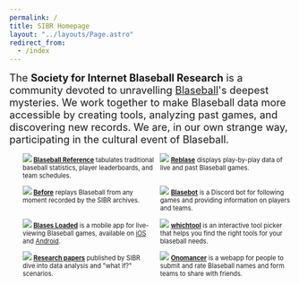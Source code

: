 ```yaml
---
permalink: /
title: SIBR Homepage
layout: "../layouts/Page.astro"
redirect_from:
  - /index
---
```


<span class="mission">The **Society for Internet Blaseball Research** is a community devoted to unravelling [Blaseball](https:/www.blaseball.com)'s deepest mysteries. We work together to make Blaseball data more accessible by creating tools, analyzing past games, and discovering new records. We are, in our own strange way, participating in the cultural event of Blaseball.</span>

* [![](/reference.png)][reference]
  [**Blaseball Reference**][reference] tabulates traditional baseball statistics, player leaderboards, and team schedules.
* [![](/reblase.png)][reblase]
  [**Reblase**][reblase] displays play-by-play data of live and past Blaseball games.
* [![](/before.png)][before]
  [**Before**][before] replays Blaseball from any moment recorded by the SIBR archives.
* [![](/blasebot.png)][blasebot]
  [**Blasebot**][blasebot] is a Discord bot for following games and providing information on players and teams.
* [![](/blases-loaded.png)][blases-loaded]
  [**Blases Loaded**][blases-loaded] is a mobile app for live-viewing Blaseball games, available on [iOS](https:/apps.apple.com/us/app/id1529695719) and [Android](https:/play.google.com/store/apps/details?id=com.raccoonfink.blobile).
* [![](/whichtool.png)][whichtool]
  [**whichtool**][whichtool] is an interactive tool picker that helps you find the right tools for your blaseball needs.
* [![](/research.png)][research]
  [**Research papers**][research] published by SIBR dive into data analysis and "what if?" scenarios.
* [![](/onomancer.png)][onomancer]
  [**Onomancer**][onomancer] is a webapp for people to submit and rate Blaseball names and form teams to share with friends.
</section>

[reference]: https:/blaseball-reference.com
[reblase]: https:/reblase.sibr.dev
[before]: https:/before.sibr.dev
[blasebot]: https:/github.com/BeeFox-sys/blasebot
[blases-loaded]: https:/github.com/RangerRick/blobile
[research]: https:/research.blaseball-reference.com
[onomancer]: https:/onomancer.sibr.dev
[whichtool]: https:/whichtool.sibr.dev/

<style>

  .mission {
    font-size: 1.3em;
  }

  ul {
    padding: none;
    display: grid;
    grid-template-columns: repeat(2, 1fr);
    gap: .8em;
  }


  li {
    list-style-type: none;
    font-size: .8em;
  }

</style>